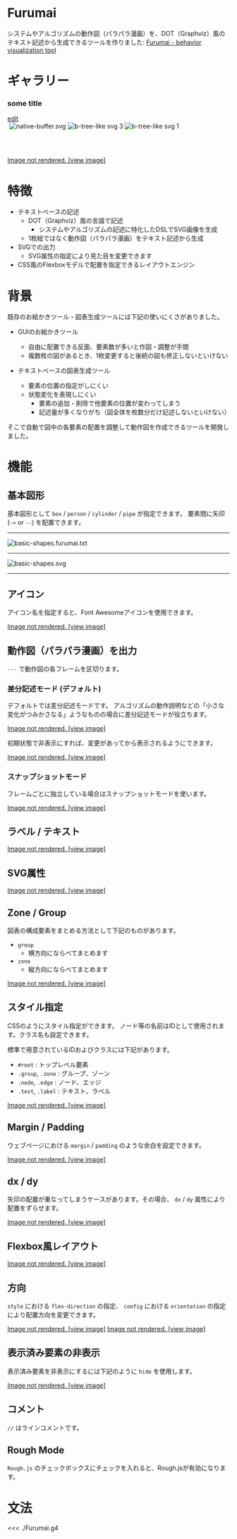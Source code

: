 # Furumai

システムやアルゴリズムの動作図（パラパラ漫画）を、DOT（Graphviz）風のテキスト記述から生成できるツールを作りました:
<a href="https://raiich.github.io/furumai/">Furumai - behavior visualization tool</a>

# ギャラリー

<h3>some title</h3>

<!-- furumai:view a.furumai -->

<!-- furumai:desc a.furumai -->
<!-- furumai:generated --> <a href="">edit</a><br />
<!-- furumai:generated --> <img src="" />

<img src="examples/gallery/native-buffer.furumai.generated.00.svg" alt="native-buffer.svg" />
<img src="examples/gallery/b-tree-like.furumai.generated.01.svg" alt="b-tree-like svg 3" />
<img src="examples/gallery/b-tree-like.furumai.generated.02.svg" alt="b-tree-like svg 1" />


<pre>


</pre>



<ClientOnly>
<DocSnippet
  filename="B-tree like"
  url="v1/N4IgbgpgTgzglgewHYgFwEYA0IDGCAmEaIMALgJ4A2EABMADpI00DEUCCpdNYc8ARnEpwKqGgAs4+QkwC+jZgDokBWsBoAzIZTEsAbAAYAogDEAIgCEA3DTLsA1hDEqkEG-KY1lqxaQgAPLnUtSh1WPRMADgBOAEEAJhoPJQh8AHM1W1IHJ1YAYQBmPIBWKKTGD0Y09gBXAAcaSgBDcmh0OgUafnQrTv543qRZQarahubWqESGTyaezqaBhYLB5iaAFkHhxkYAWn3GboBtUgBeAHJScSgIGHEESnwYU6P0AwBdc8xGpv4ISgu7E453egzmJwuYBekUw0U+oMYTQKEPOUKOcJBYPWKLRb3hIyQ3RouwAfDQ5oMiaTyZtEe1qRsjvhyKd4gY6v4EUgkcSyRsCftdoxJIRyfS+bSkId0Cirjc7g98C9opg8V8fn8AecgaRMYd4rLrrd7o9laqPnruTKzqjofidlbeeSVtKnUjKYkGS7CZ6JYMQNgmkg4ABbJqkRAoVCgJo4COQNDZGoQWTYfB8OoTExwWCkADKYDSaA0TUoMAg2FqaXEiagydkQA"
  viewCode="false"
></DocSnippet>
</ClientOnly>
<a v-if="false" href="https://raiich.github.io/furumai/docs/ja">Image not rendered. [view image]</a>

# 特徴

- テキストベースの記述
    - DOT（Graphviz）風の言語で記述
        - システムやアルゴリズムの記述に特化したDSLでSVG画像を生成
    - 1枚絵ではなく動作図（パラパラ漫画）をテキスト記述から生成
- SVGでの出力
    - SVG属性の指定により見た目を変更できます
- CSS風のFlexboxモデルで配置を指定できるレイアウトエンジン

# 背景

既存のお絵かきツール・図表生成ツールには下記の使いにくさがありました。

- GUIのお絵かきツール
	- 自由に配置できる反面、要素数が多いと作図・調整が手間
	- 複数枚の図があるとき、1枚変更すると後続の図も修正しないといけない

- テキストベースの図表生成ツール
	- 要素の位置の指定がしにくい
	- 状態変化を表現しにくい
		- 要素の追加・削除で他要素の位置が変わってしまう
		- 記述量が多くなりがち（図全体を枚数分だけ記述しないといけない）

そこで自動で図中の各要素の配置を調整して動作図を作成できるツールを開発しました。

# 機能

## 基本図形

基本図形として `box` / `person` / `cylinder` / `pipe` が指定できます。
要素間に矢印 (`->` or `--`) を配置できます。

---

<img src="docs/svg/examples/docs/basic-shapes.furumai.txt.svg" alt="basic-shapes.furumai.txt" />

---

<img src="examples/docs/basic-shapes.furumai.generated.00.svg" alt="basic-shapes.svg" />

---

## アイコン

アイコン名を指定すると、Font Awesomeアイコンを使用できます。

<ClientOnly>
<DocSnippet
  filename="./gallery/docs/icon.furumai"
  url="v1/N4IgbgpgTgzglgewHYgFwEYA0IDGCAmEaIAhgNpx5IC8A5AK4zS0C6A3ADpIBGFVdUCAHN6AGxJQA9I2bsuOPsjrcoJJPhiShcAC4ALet1acU2NXAC2JHYhSpQJHDchodUehAC+noA"
></DocSnippet>
</ClientOnly>
<a v-if="false" href="https://raiich.github.io/furumai/docs">Image not rendered. [view image]</a>

## 動作図（パラパラ漫画）を出力

`---` で動作図の各フレームを区切ります。

### 差分記述モード (デフォルト)

デフォルトでは差分記述モードです。
アルゴリズムの動作説明などの「小さな変化がつみかさなる」ようなものの場合に差分記述モードが役立ちます。

<ClientOnly>
<DocSnippet
  filename="./gallery/docs/simple-animation-diff.furumai"
  url="v1/N4IgbgpgTgzglgewHYgFwEYA0IDGCAmEaIAhgNwA6SARpUjnQLTNUkAEjAfG7Vc41WoduDKiGwkkcALYkALohSpQJHAsho5UAK4QAvnqA"
></DocSnippet>
</ClientOnly>
<a v-if="false" href="https://raiich.github.io/furumai/docs/ja">Image not rendered. [view image]</a>

初期状態で非表示にすれば、変更があってから表示されるようにできます。

<ClientOnly>
<DocSnippet
  filename="./gallery/docs/array-list.furumai"
  url="v1/N4IgbgpgTgzglgewHYgFwEYA0IDGCAmEa4c8ARnADZwAuAngLwAWc+hSA3ADpI8DmUBAFcADgAIAhlCgS6Y4DzFikBCAG0AtlL5wkDAAyYxIiW118G6Q2IDurGkwYAOa0whw+TGs4CsRyhJkEJQMAOShALrcSEo46NGxAEwJYjgAzCk4ACyZPpkAbGoBQSGhAHQVoUYwNIIA1hBhKkgQkZkA7JlO0QC+0QC0gzxxat6hEuiJaW3DiaNhZJNZM0jp86FxiT4r2ev4k-krg-3DPusQk+07+dE4ncPdPCDYEkhwWjSIKKigEjifkDQtSEEB6PSAA"
></DocSnippet>
</ClientOnly>
<a v-if="false" href="https://raiich.github.io/furumai/docs/ja">Image not rendered. [view image]</a>

### スナップショットモード

フレームごとに独立している場合はスナップショットモードを使います。

<ClientOnly>
<DocSnippet
  filename="./gallery/docs/simple-animation-snapshot.furumai"
  url="v1/N4IgbgpgTgzglgewHYgFwEYA0IDGCAmEauyAZnAOYAEwVAtgRKlTEgIYAOMAFggC4BuKgF8AOknFsB4gEbSkOeQFoVkqkoB8VOeJVLZ6rYvEhsbJHDps+iFKlBscNyGj5QArhGHCgA"
></DocSnippet>
</ClientOnly>
<a v-if="false" href="https://raiich.github.io/furumai/docs/ja">Image not rendered. [view image]</a>

## ラベル / テキスト

<ClientOnly>
<DocSnippet
  filename="./gallery/docs/label-text.furumai"
  url="v1/N4IgbgpgTgzglgewHYgFwEYA0IDGCAmEaISBE6A2jABYCGADhALwDkARggB4uYAEALqzxJ+EEb2rQILALoBuADpJaOfgiiUaDZi0axkPXgBtabCEda1eAVxjRZipDDVRyVOoyEBPI3CSEoQxMzCxZndQgAQkNBFgBrdFReMHQHJRBsWiQ4AFtafkQUVFAVAsg0fihrCABfGqA"
></DocSnippet>
</ClientOnly>
<a v-if="false" href="https://raiich.github.io/furumai/docs/ja">Image not rendered. [view image]</a>

## SVG属性

<ClientOnly>
<DocSnippet
  filename="./gallery/docs/svg-attributes.furumai"
  url="v1/N4IgbgpgTgzglgewHYgFwEYA0IDGCAmEaIS6A2gC4C8A5BRAB4UAE6NmzAZnADY9UBDAI4BXAQFsBUOEggBdANwAdJEgBMypCtLMAtAD5m6siubMYFKAgDWEXQHc4+CgAsqAdkynzlm3Z4yEDgCAA60ViJI+OzeFla2uvgCMC5SUAIAnlRKIADMzACcOd4IIQI4cBRZOQAMAHQArMVIZtQ0Asz0TDEtnYwUddx8VADEAgBsnF5Iiiog2AJIcJIUiCiooOWrkGiWIhAAvgdAA"
></DocSnippet>
</ClientOnly>
<a v-if="false" href="https://raiich.github.io/furumai/docs/ja">Image not rendered. [view image]</a>

## Zone / Group

図表の構成要素をまとめる方法として下記のものがあります。

- `group`
  - 横方向にならべてまとめます
- `zone`
  - 縦方向にならべてまとめます

<ClientOnly>
<DocSnippet
  filename="./gallery/docs/group-zone.furumai"
  url="v1/N4IgbgpgTgzglgewHYgFwEYA0IDGCAmEaIA5lAgK4AOABDujcADpI00BmcANlwLwDE7dhADcLNgFsIAbRgALAIZUIvAOTLYyVQF0xrGgCNyAdxjR0etgBcECLhZYBfFmUq0zUMHBwQGzfZw8qDSCwpY0AF7IEDQKEX7ibBzcfIIQ7OFsVOQAHgCeDvpsBgo4ANYQSPiFbM76UUgxcQBMjIlsganCGe002Qj5zZmGpRVVQ4l1dSxSNAC0AHyGJh6FNnYMi8sIpubSuiwsRjur80v9+YXHu1Cb57l5E0gXBWcj5ZXVei+tWyUf4z0IGwCiQcAkCisiBQqFApShkDQVigFAgjkcQA"
></DocSnippet>
</ClientOnly>
<a v-if="false" href="https://raiich.github.io/furumai/docs/ja">Image not rendered. [view image]</a>

## スタイル指定

CSSのようにスタイル指定ができます。
ノード等の名前はIDとして使用されます。クラス名も設定できます。

標準で用意されているIDおよびクラスには下記があります。

- `#root` : トップレベル要素
- `.group`, `.zone` : グループ、ゾーン
- `.node`, `.edge` : ノード、エッジ
- `.text`, `.label` : テキスト、ラベル

<ClientOnly>
<DocSnippet
  filename="./gallery/docs/css.furumai"
  url="v1/N4IgbgpgTgzglgewHYgFwEYA0IDGCAmEaIMALgJ4A2EABMADpI00DES6dNZUCA1hKlYA2AIYAzGgF9GzNhwB0lEQCMIlTmLiVKglmNEBuGmOSkAtPABeAmgGYATAAcAHkelNW7GvNIRnpDS0dVhEhMQN3SQNGRnYAbVIAXgByX38adGTMYyDEkQBHAFcRAFsRKDgkCABdaKQkezrYjjMAPhoGuJkuUh5+MwB3OHxSAAtEgHZMbu4+CDNKSogcEUcUnkKkfCyZ3rmzfBEYUfKoEXJE+hBbGgBOK+6ERxEcOApLkAAGeQBWB48kskRDQ0qQdgC-KR5JptIkWKExNMkLVGCBsCIkHAyqREChUKAXjjIGheoUIJJJEA"
></DocSnippet>
</ClientOnly>
<a v-if="false" href="https://raiich.github.io/furumai/docs/ja">Image not rendered. [view image]</a>

## Margin / Padding

ウェブページにおける `margin` / `padding` のような余白を設定できます。

<ClientOnly>
<DocSnippet
  filename="./gallery/docs/margin-padding.furumai"
  url="v1/N4IgbgpgTgzglgewHYgFwEYA0IDGCAmEaIS6A2gLYCGUA5nEgLwDkAbAAwAOAHs5gAQAXFoIjdBAQj79OVfPga1G6VjwC6AbgA6SJACZKNek2Z6e04c1HiJUgbPmKW6Lt356AHOc079B6nQMjADMrj4o2FRIcNSCiCiooFQ4cZBoglAArhAAvjlAA"
></DocSnippet>
</ClientOnly>
<a v-if="false" href="https://raiich.github.io/furumai/docs/ja">Image not rendered. [view image]</a>

## dx / dy

矢印の配置が重なってしまうケースがあります。その場合、 `dx` / `dy` 属性により配置をずらせます。

<ClientOnly>
<DocSnippet
  filename="./gallery/docs/dx-dy.furumai"
  url="v1/N4IgbgpgTgzglgewHYgFwEYA0IDGCAmEaIAhgNwA6SARpUjnVQOZQICuADgARMBMXwKly746wiGK4AzOgF9GSElwC0APi44A2vgAeAXgDMABg46AunWor1DKvmvS6EB1O0BPPbyMWqIbCSQ4AFsSABdEFFRQEhxwyDRQqDYIWVkgA"
></DocSnippet>
</ClientOnly>
<a v-if="false" href="https://raiich.github.io/furumai/docs/ja">Image not rendered. [view image]</a>

## Flexbox風レイアウト

<ClientOnly>
<DocSnippet
  filename="./gallery/docs/justify-content.furumai"
  url="v1/N4IgbgpgTgzglgewHYgFwEYA0IDGCAmEaIMALgJ4A2EABMADpI00DEA5gEx2PPMBWAVzJwAZuQC0eJKQjTUNMgEMopANw8aAXw3sAzNya9BwsZOQy5CgA6KcEccoQCk+dYe1IPjNlCdWabOh0NIqqNABGYR4+fgFcwDQ4Ud6+Av5s+gmuWimxbAAswRDJKNiKSHAAtoqkiCiooLa1kGikUAIQmppAA"
></DocSnippet>
</ClientOnly>
<a v-if="false" href="https://raiich.github.io/furumai/docs/ja">Image not rendered. [view image]</a>

## 方向

`style` における `flex-direction` の指定、 `config` における `orientation` の指定により配置方向を変更できます。

<ClientOnly>
<DocSnippet
  filename="./gallery/docs/direction.furumai"
  url="v1/N4IgbgpgTgzglgewHYgFwEYA0IDGCAmEaIMALgJ4A2EABMADpI00DEUCCpdjzzAZtQAeAWnxwoEHKURJUNdgHcA3DxoBfRhqSMAhkpoAjfThUpsOpHAC2O6cjSgdUuJDSkoAVwhq1QA"
></DocSnippet>
</ClientOnly>
<a v-if="false" href="https://raiich.github.io/furumai/docs/ja">Image not rendered. [view image]</a>

<ClientOnly>
<DocSnippet
  filename="./gallery/docs/orientation.furumai"
  url="v1/N4IgbgpgTgzglgewHYgFwEYA0IDGCAmEauyAZnAOYAEwCUcESALgIZOJIC8ANi0vjBwsADhAC+AHSRSkBCOgDcUljiZ10AbRgALERE6jYyALpKkMNVHlbdozjgCe3OP2impIbHzgBbNhzRQFXZINCYoAFdxMSA"
></DocSnippet>
</ClientOnly>
<a v-if="false" href="https://raiich.github.io/furumai/docs/ja">Image not rendered. [view image]</a>

## 表示済み要素の非表示

表示済み要素を非表示にするには下記のように `hide` を使用します。

<ClientOnly>
<DocSnippet
  filename="./gallery/docs/hide.furumai"
  url="v1/N4IgbgpgTgzglgewHYgFwEYA0IDGCAmEauyAZnAOYAEwAtgRKlTEgIYAOMAFggC4C+AHSTDWAbmEAjCWyoBaAHxVpw4XPXCucQlVbylKkUnVzN2iMpkhsrJHFqteiFKlCscTyGl5QArhH5+IA"
></DocSnippet>
</ClientOnly>
<a v-if="false" href="https://raiich.github.io/furumai/docs/ja">Image not rendered. [view image]</a>

## コメント

`//` はラインコメントです。

## Rough Mode

`Rough.js` のチェックボックスにチェックを入れると、Rough.jsが有効になります。

# 文法

<<< ./Furumai.g4

<Footer></Footer>
